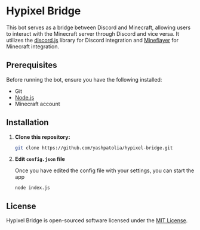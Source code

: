 # Hypixel Bridge

This bot serves as a bridge between Discord and Minecraft, allowing users to interact with the Minecraft server through Discord and vice versa. 
It utilizes the [discord.js](https://github.com/discordjs/discord.js) library for Discord integration and [Mineflayer](https://github.com/PrismarineJS/mineflayer) for Minecraft integration.

## Prerequisites

Before running the bot, ensure you have the following installed:

- Git
- [Node.js](https://nodejs.org/)
- Minecraft account

## Installation

1. **Clone this repository:**

   ```bash
   git clone https://github.com/yashpatolia/hypixel-bridge.git
   ```

2. **Edit `config.json` file**

   Once you have edited the config file with your settings, you can start the app
   ```
   node index.js
   ```

## License
Hypixel Bridge is open-sourced software licensed under the [MIT License](https://opensource.org/license/mit/).
   
